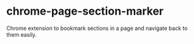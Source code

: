 chrome-page-section-marker
==========================

Chrome extension to bookmark sections in a page and navigate back to them easily.
